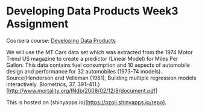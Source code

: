 Developing Data Products Week3 Assignment
=========================================

Coursera course: [Developing Data Products](https://class.coursera.org/devdataprod-032)

We will use the MT Cars data set which was extracted from the 1974 Motor Trend US magazine to create a predictor (Linear Model) for Miles Per Gallon. This data contains fuel consumption and 10 aspects of automobile design and performance for 32 automobiles (1973-74 models). Source(Henderson and Velleman (1981), Building multiple regression models interactively. Biometrics, 37, 391–411.)[http://www.mortality.org/INdb/2008/02/12/8/document.pdf]

This is hosted on (shinyapps.io)[https://ozoli.shinyapps.io/repo].